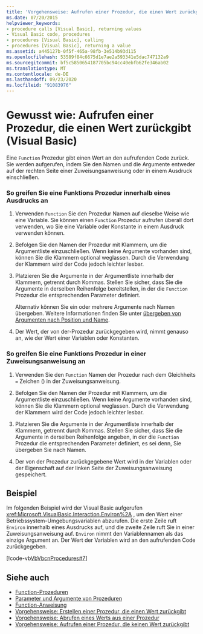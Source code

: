 ```yaml
---
title: 'Vorgehensweise: Aufrufen einer Prozedur, die einen Wert zurückgibt'
ms.date: 07/20/2015
helpviewer_keywords:
- procedure calls [Visual Basic], returning values
- Visual Basic code, procedures
- procedures [Visual Basic], calling
- procedures [Visual Basic], returning a value
ms.assetid: a445127b-0f5f-465a-98fb-3e514b93d115
ms.openlocfilehash: 53589f84c6675d1e7ae2a593341e5dac747132a9
ms.sourcegitcommit: bf5c5850654187705bc94cc40ebfb62fe346ab02
ms.translationtype: MT
ms.contentlocale: de-DE
ms.lasthandoff: 09/23/2020
ms.locfileid: "91083976"
---
```

# <a name="how-to-call-a-procedure-that-returns-a-value-visual-basic"></a>Gewusst wie: Aufrufen einer Prozedur, die einen Wert zurückgibt (Visual Basic)

Eine `Function` Prozedur gibt einen Wert an den aufrufenden Code zurück. Sie werden aufgerufen, indem Sie den Namen und die Argumente entweder auf der rechten Seite einer Zuweisungsanweisung oder in einem Ausdruck einschließen.  
  
### <a name="to-call-a-function-procedure-within-an-expression"></a>So greifen Sie eine Funktions Prozedur innerhalb eines Ausdrucks an  
  
1. Verwenden `Function` Sie den Prozedur Namen auf dieselbe Weise wie eine Variable. Sie können einen `Function` Prozedur aufrufen überall dort verwenden, wo Sie eine Variable oder Konstante in einem Ausdruck verwenden können.  
  
2. Befolgen Sie den Namen der Prozedur mit Klammern, um die Argumentliste einzuschließen. Wenn keine Argumente vorhanden sind, können Sie die Klammern optional weglassen. Durch die Verwendung der Klammern wird der Code jedoch leichter lesbar.  
  
3. Platzieren Sie die Argumente in der Argumentliste innerhalb der Klammern, getrennt durch Kommas. Stellen Sie sicher, dass Sie die Argumente in derselben Reihenfolge bereitstellen, in der die `Function` Prozedur die entsprechenden Parameter definiert.  
  
     Alternativ können Sie ein oder mehrere Argumente nach Namen übergeben. Weitere Informationen finden Sie unter [übergeben von Argumenten nach Position und Name](./passing-arguments-by-position-and-by-name.md).  
  
4. Der Wert, der von der-Prozedur zurückgegeben wird, nimmt genauso an, wie der Wert einer Variablen oder Konstanten.  
  
### <a name="to-call-a-function-procedure-in-an-assignment-statement"></a>So greifen Sie eine Funktions Prozedur in einer Zuweisungsanweisung an  
  
1. Verwenden Sie den `Function` Namen der Prozedur nach dem Gleichheits `=` Zeichen () in der Zuweisungsanweisung.  
  
2. Befolgen Sie den Namen der Prozedur mit Klammern, um die Argumentliste einzuschließen. Wenn keine Argumente vorhanden sind, können Sie die Klammern optional weglassen. Durch die Verwendung der Klammern wird der Code jedoch leichter lesbar.  
  
3. Platzieren Sie die Argumente in der Argumentliste innerhalb der Klammern, getrennt durch Kommas. Stellen Sie sicher, dass Sie die Argumente in derselben Reihenfolge angeben, in der die `Function` Prozedur die entsprechenden Parameter definiert, es sei denn, Sie übergeben Sie nach Namen.  
  
4. Der von der Prozedur zurückgegebene Wert wird in der Variablen oder der Eigenschaft auf der linken Seite der Zuweisungsanweisung gespeichert.  
  
## <a name="example"></a>Beispiel  

 Im folgenden Beispiel wird der Visual Basic aufgerufen <xref:Microsoft.VisualBasic.Interaction.Environ%2A> , um den Wert einer Betriebssystem-Umgebungsvariablen abzurufen. Die erste Zeile ruft `Environ` innerhalb eines Ausdrucks auf, und die zweite Zeile ruft Sie in einer Zuweisungsanweisung auf. `Environ` nimmt den Variablennamen als das einzige Argument an. Der Wert der Variablen wird an den aufrufenden Code zurückgegeben.  
  
 [!code-vb[VbVbcnProcedures#7](~/samples/snippets/visualbasic/VS_Snippets_VBCSharp/VbVbcnProcedures/VB/Class1.vb#7)]  
  
## <a name="see-also"></a>Siehe auch

- [Function-Prozeduren](./function-procedures.md)
- [Parameter und Argumente von Prozeduren](./procedure-parameters-and-arguments.md)
- [Function-Anweisung](../../../language-reference/statements/function-statement.md)
- [Vorgehensweise: Erstellen einer Prozedur, die einen Wert zurückgibt](./how-to-create-a-procedure-that-returns-a-value.md)
- [Vorgehensweise: Abrufen eines Werts aus einer Prozedur](./how-to-return-a-value-from-a-procedure.md)
- [Vorgehensweise: Aufrufen einer Prozedur, die keinen Wert zurückgibt](./how-to-call-a-procedure-that-does-not-return-a-value.md)
